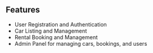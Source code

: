 



## Features

-   User Registration and Authentication
-   Car Listing and Management
-   Rental Booking and Management
-   Admin Panel for managing cars, bookings, and users






